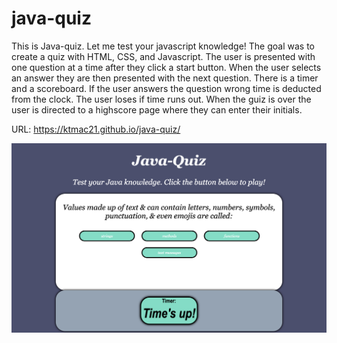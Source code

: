 # java-quiz

This is Java-quiz. Let me test your javascript knowledge! The goal was to create a quiz with HTML, CSS, and Javascript. The user is presented with one question at a time after they click a start button. When the user selects an answer they are then presented with the next question. There is a timer and a scoreboard. If the user answers the question wrong time is deducted from the clock. The user loses if time runs out. When the guiz is over the user is directed to a highscore page where they can enter their initials.

URL: https://ktmac21.github.io/java-quiz/

![](assets/Java-Quiz.png)


